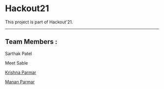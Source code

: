# Hackout21
This project is part of Hackout'21.
<hr>
<h2>Team Members :</h2>
<p>Sarthak Patel</p>
<p>Meet Sable</p>
<p><a href="https://github.com/ParmarKrishna">Krishna Parmar</a></p>
<p><a href="https://github.com/mananv1791">Manan Parmar</a></p>
